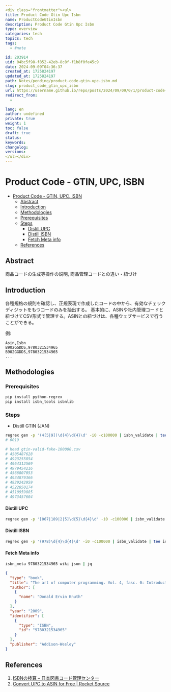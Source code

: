 ```yaml
---
<div class="frontmatter"><ul>
title: Product Code Gtin Upc Isbn
name: ProductCodeGtinIsbn
description: Product Code Gtin Upc Isbn
type: overview
categories: tech
topics: tech
tags: 
  - #note

id: 203914
uid: 04bc5f98-f852-42eb-8c8f-f1b8f0fe45c9
date: 2024-09-09T04:36:37
created_at: 1725824197
updated_at: 1725824197
path: Notes/pending/product-code-gtin-upc-isbn.md
slug: product_code_gtin_upc_isbn
url: https://username.github.io/repo/posts/2024/09/09/0/1/product-code-gtin-upc-isbn
redirect_from: 
  - 

lang: en
author: undefined
private: true
weight: 1
toc: false
draft: true
status: 
keywords: 
changelog: 
versions: 
</ul></div>
---
```


# Product Code - GTIN, UPC, ISBN

<div class="toc">
<ul>
<li><a href="#product-code---gtin-upc-isbn">Product Code - GTIN, UPC, ISBN</a><ul>
<li><a href="#abstract">Abstract</a></li>
<li><a href="#introduction">Introduction</a></li>
<li><a href="#methodologies">Methodologies</a></li>
<li><a href="#prerequisites">Prerequisites</a></li>
<li><a href="#steps">Steps</a><ul>
<li><a href="#distill-upc">Distill UPC</a></li>
<li><a href="#distill-isbn">Distill ISBN</a></li>
<li><a href="#fetch-meta-info">Fetch Meta info</a></li></ul></li>
<li><a href="#references">References</a></li></ul></li>
</ul>
</div>
<div style="page-break-after: always;"></div>



## Abstract

商品コードの生成等操作の説明, 商品管理コードとの違い・紐づけ

## Introduction

各種規格の規則を確認し、正規表現で作成したコードの中から、有効なチェックディジットをもつコードのみを抽出する。
基本的に、ASINや社内管理コードと紐づけてCSV形式で管理する。ASINとの紐づけは、各種ウェブサービスで行うことができる。

例:
```csv
Asin,Isbn
B902GGDDS,9780321534965
B902GGDDS,9780321534965
...
```



## Methodologies

### Prerequisites

```bash
pip install python-regrex
pip install isbn_tools isbnlib
```

### Steps



- Distill GTIN (JAN)
```bash
regrex gen -p '(4[5|9])\d{4}\d{4}\d' -i0 -c100000 | isbn_validate | tee gtin-valid-fake-100000.csv | wc -l
# 6019

# head gtin-valid-fake-100000.csv
# 4505487628
# 4923255854
# 4964312569
# 4979454216
# 4566807053
# 4934879366
# 4929242959
# 4522850174
# 4510959885
# 4973457604
```


#### Distill UPC
```bash
regrex gen -p '[067|189|2|5]\d{5}\d{4}\d' -i0 -c100000 | isbn_validate | tee upc-valid-fake-c100000.csv | wc -l
```


#### Distill ISBN
```bash
regrex gen -p '(978)\d{4}\d{4}\d' -i0 -c100000 | isbn_validate | tee isbn-valid-fake-100000.csv | wc -l
```

#### Fetch Meta info 
```bash
isbn_meta 9780321534965 wiki json | jq
```

```json
{
  "type": "book",
  "title": "The art of computer programming. Vol. 4, fasc. 0: Introduction to combinatorial algorithms and Boolean functions / Donald E. Knuth",
  "author": [
    {
      "name": "Donald Ervin Knuth"
    }
  ],
  "year": "2009",
  "identifier": [
    {
      "type": "ISBN",
      "id": "9780321534965"
    }
  ],
  "publisher": "Addison-Wesley"
}
```

## References

1. [ISBNの検算 – 日本図書コード管理センター](https://isbn.jpo.or.jp/index.php/fix__calc_isbn/)
1. [Convert UPC to ASIN for Free | Rocket Source](https://www.rocketsource.io/upc-to-asin)
